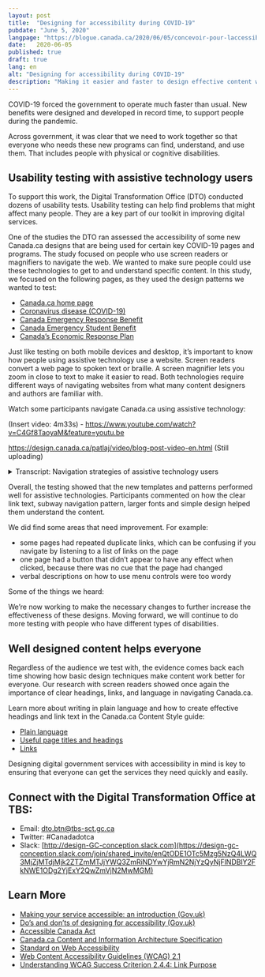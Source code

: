 ```yaml
---
layout: post
title:  "Designing for accessibility during COVID-19"
pubdate: "June 5, 2020"
langpage: "https://blogue.canada.ca/2020/06/05/concevoir-pour-laccessibilite.html"
date:   2020-06-05
published: true
draft: true
lang: en
alt: "Designing for accessibility during COVID-19"
description: "Making it easier and faster to design effective content within a coherent digital experience."
---
```


COVID-19 forced the government to operate much faster than usual. New benefits were designed and developed in record time, to support people during the pandemic. 

Across government, it was clear that we need to work together so that everyone who needs these new programs can find, understand, and use them. That includes people with physical or cognitive disabilities. 

## Usability testing with assistive technology users

To support this work, the Digital Transformation Office (DTO) conducted dozens of usability tests. Usability testing can help find problems that might affect many people. They are a key part of our toolkit in improving digital services. 

One of the studies the DTO ran assessed the accessibility of some new Canada.ca designs that are being used for certain key COVID-19 pages and programs. The study focused on people who use screen readers or magnifiers to navigate the web.  We wanted to make sure people could use these technologies to get to and understand specific content. In this study, we focused on the following pages, as they used the design patterns we wanted to test:

* [Canada.ca home page](https://www.canada.ca/en.html)
* [Coronavirus disease (COVID-19)](https://www.canada.ca/en/public-health/services/diseases/coronavirus-disease-covid-19.html?utm_campaign=not-applicable&utm_medium=vanity-url&utm_source=canada-ca_coronavirus) 
* [Canada Emergency Response Benefit](https://www.canada.ca/en/services/benefits/ei/cerb-application.html) 
* [Canada Emergency Student Benefit](https://www.canada.ca/en/services/benefits/ei/cerb-application.html) 
* [Canada’s Economic Response Plan](https://www.canada.ca/en/department-finance/economic-response-plan.html)

Just like testing on both mobile devices and desktop, it’s important to know how people using assistive technology use a website. Screen readers convert a web page to spoken text or braille. A screen magnifier lets you zoom in close to text to make it easier to read. Both technologies require different ways of navigating websites from what many content designers and authors are familiar with.
 
Watch some participants navigate Canada.ca using assistive technology:

(Insert video: 4m33s) - 
https://www.youtube.com/watch?v=C4Gf8TaoyaM&feature=youtu.be

https://design.canada.ca/patlaj/video/blog-post-video-en.html (Still uploading)

<details>
  <summary>Transcript: Navigation strategies of assistive technology users</summary>
 
<p><strong> Title: Some assistive technology navigation strategies on Canada.ca - May 2020 </strong></p>

<p><strong> Sub-title: Participant ARCA-03 - JAWS user - Financial support from the Canada.ca homepage </strong></p>

(A screen capture of the Canada.ca homepage. We zoom in to see a window open above the page with the title "Links List". A list of links appears in the window, each link being highlighted as the participant says out loud what they are.)

<p><b>Participant 1:</b> Now I can't use "Skip to main content", I don't really quite know what's there first so we'll have to have a look and see.</p>
<p>(Caption: Navigating by exploring the list of links on the page)</p>
<p>Okay let's see, I see "Public pensions", "Get a passport"... Ah! Okay</p>
<p>("Coronavirus (COVID-19)" is highlighted)</p>
<p>Coronavirus - now there might be something there. You're talking about someone who's been laid off, so there might be something there. We'll come back to that in a minute.</p>
<p>("Get the support you need" is highlighted.)</p>
<p>So I'm going to start with "Get the support you need" and see if it has anything that looks like at least a good place to start. So I'll go there.</p>
<p>Moderator: OK</p>
<p>(Zooms out to show the page change to the Economic Response Plan.)</p>
<p>Sub-title: Participant ARCA-02 - JAWS user - Financial support from the Economic Response Plan</p>
<p>(Screen shot of a page entitled, "Canada's COVID-19 Economic Response Plan". A box moves down the page, highlighting different elements while a robotic voice (the screen reader) reads what's there.)</p>
<p>Screen reader: Get the support you need. Canada's COVID-19 Economic Response Plan dash Canada.ca. Language selection, heading level -
<p>(The box highlights the page title, then continues down the page).
<p>Canada's COVID-19 Economic Response Plan - Heading level 1. The Government of Canada is taking immediate, significant, decisive action to support Canadians and businesses facing hardship as a result of the global COVID-19 outbreak.
<p>Caption: Navigating by page element
<p>Heading level 2 - On this page List with 3 items Bullet, same page link - Support for individuals. Bullet, same page link - Support for businesses. Bullet, same page link - Support for sectors. List end. Participant 2: I'm going to go to individuals, Support for individuals.
<p>It shouldn't be going too fast, I'm an actual slow JAWS reader, compared to some.
<p>(The selection box moves back up to the "Support for individuals" heading to the "Support for individuals" link)
<p>Screen reader: Heading level 2 - Support for individuals. Heading level 3 - Individuals and families. List with 5 items. Temporary wage top-up for low-income essential workers
<p>Participant 2: Low-income essential… he's not an essential worker is he? Didn't say in the instructions.
<p>Screen reader: (Unintelligible).
<p>(Selection moves down the other items in the list - Increasing the Canada Child Benefit, Special Goods and Services Tax credit payment, Extra time to file income tax returns, Mortgage payment deferral, then moves to a heading "People facing loss of income").
<p>Heading level 3 - People facing loss of income Participant 2: Ah!
<p>Screen reader: List with 1 item. Canada Emergency Response Benefit (CERB) - button collapsed. Heading level 3 - Indigenous peoples.
<p>(Selection moves from the "Indigenous peoples" ).
<p>Canada Emergency Response Benefit (CERB) - button expanded.
<p>Participant 2: It's a collapsed link so it actually expanded which is good - it worked. Because they don't always work.
<p>Screen reader: We will provide a taxable benefit of $2000 every 4 weeks...
<p>Sub-title: Participant ARCA-05 - Windows Magnifier user - When to re-apply for CERB.
<p>Participant 3: OK I just go to re-apply and see what the instructions say if I go from there.
<p>It's right underneath there anyway "If your situation continues you should apply for the...
<p>(Pointer moves around the screen, looking for more detail).
<p>So I'm not sure because it's not saying right here where I'd expect it to be when I should apply for May 10th. It's just saying that I should re-apply every 4 weeks. Unless I missed it I don't see it here.
<p>Caption: Uses the side menu to orient himself.
<p>(Pointer moves to the Section menu at the right of the screen).
<p>Yeah: "Who can apply," "How to apply…" Shows me that I'm actually on, "Keep getting my payments." So I feel like I'm in the right spot. Oh! There it is!
<p>(Pointer moves to below the "Determine when to apply" link).
<p>Sub-title: Participant ARCA-04 - NVDA user - Contact about CERB.
<p>(Screen capture of a page entitled "Applying for CERB with CRA: How to Apply". The page has a menu on the right labeled "Sections". A selection box moves around the elements on the page. Screen reader is audible throughout the video, but is unintelligible)
<p>Participant 4: Contact us about CERB - Hey! Let's try that!
<p>Screen reader: (Unintelligible)
 <p>Participant 4: You've got to contact the department you applied with, that's good.
<p>1-800-959-8281. Oh, that's the normal CRA number.

</details>


Overall, the testing showed that the new templates and patterns performed well for assistive technologies. Participants commented on how the clear link text, subway navigation pattern, larger fonts and simple design helped them understand the content.

We did find some areas that need improvement. For example:
* some pages had repeated duplicate links, which can be confusing if you navigate by listening to a list of links on the page
* one page had a button that didn’t appear to have any effect when clicked, because there was no cue that the page had changed 
* verbal descriptions on how to use menu controls were too wordy

Some of the things we heard:



We’re now working to make the necessary changes to further increase the effectiveness of these designs. Moving forward, we will continue to do more testing with people who have different types of disabilities. 

## Well designed content helps everyone

Regardless of the audience we test with, the evidence comes back each time showing how basic design techniques make content work better for everyone. Our research with screen readers showed once again the importance of clear headings, links, and language in navigating Canada.ca. 

Learn more about writing in plain language and how to create effective headings and link text in the Canada.ca Content Style guide:
* [Plain language](https://www.canada.ca/en/treasury-board-secretariat/services/government-communications/canada-content-style-guide.html#toc6) 
* [Useful page titles and headings](https://www.canada.ca/en/treasury-board-secretariat/services/government-communications/canada-content-style-guide.html#wp5-1)
* [Links](https://www.canada.ca/en/treasury-board-secretariat/services/government-communications/canada-content-style-guide.html#toc11)

Designing digital government services with accessibility in mind is key to ensuring that everyone can get the services they need quickly and easily. 

## Connect with the Digital Transformation Office at TBS:
* Email: [dto.btn@tbs-sct.gc.ca](mailto:dto.btn@tbs-sct.gc.ca)
* Twitter: #Canadadotca
* Slack: [http://design-GC-conception.slack.com](https://design-gc-conception.slack.com/join/shared_invite/enQtODE1OTc5Mzg5NzQ4LWQ3MjZjMTdjMjk2ZTZmMTJjYWQ3ZmRiNDYwYjRmN2NjYzQyNjFlNDBlY2FkNWE1ODg2YjExY2QwZmVjN2MwMGM)

## Learn More

* [Making your service accessible: an introduction (Gov.uk)](https://www.gov.uk/service-manual/helping-people-to-use-your-service/making-your-service-accessible-an-introduction)
* [Do’s and don’ts of designing for accessibility (Gov.uk)](https://accessibility.blog.gov.uk/2016/09/02/dos-and-donts-on-designing-for-accessibility/)
* [Accessible Canada Act](https://www.parl.ca/DocumentViewer/en/42-1/bill/C-81/royal-assent)
* [Canada.ca Content and Information Architecture Specification](https://www.canada.ca/en/treasury-board-secretariat/services/government-communications/canada-content-information-architecture-specification.html)
* [Standard on Web Accessibility](https://www.tbs-sct.gc.ca/pol/doc-eng.aspx?id=23601)
* [Web Content Accessibility Guidelines (WCAG) 2.1](https://www.w3.org/TR/WCAG21/)
* [Understanding WCAG Success Criterion 2.4.4: Link Purpose](https://www.w3.org/WAI/WCAG21/Understanding/link-purpose-in-context.html)
